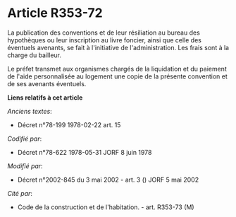 # Article R353-72

La publication des conventions et de leur résiliation au bureau des hypothèques ou leur inscription au livre foncier, ainsi
que celle des éventuels avenants, se fait à l'initiative de l'administration. Les frais sont à la charge du bailleur.

Le préfet transmet aux organismes chargés de la liquidation et du paiement de l'aide personnalisée au logement une copie de
la présente convention et de ses avenants éventuels.

**Liens relatifs à cet article**

_Anciens textes_:

  - Décret n°78-199 1978-02-22 art. 15

_Codifié par_:

  - Décret n°78-622 1978-05-31 JORF 8 juin 1978

_Modifié par_:

  - Décret n°2002-845 du 3 mai 2002 - art. 3 () JORF 5 mai 2002

_Cité par_:

  - Code de la construction et de l'habitation. - art. R353-73 (M)
